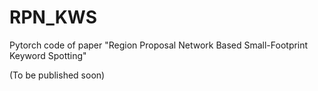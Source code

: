 # RPN_KWS
Pytorch code of paper "Region Proposal Network Based Small-Footprint Keyword Spotting"

(To be published soon)
